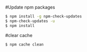 #Update npm packages

```bash
$ npm install -g npm-check-updates
$ npm-check-updates -u
$ npm install 
```

#clear cache

```bash
$ npm cache clean
```


